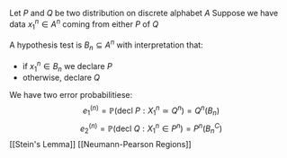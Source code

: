 Let $P$ and $Q$ be two distribution on discrete alphabet $A$
Suppose we have data $x_{1}^{n}\in A^{n}$ coming from either $P$ of $Q$

A hypothesis test is $B_{n}\subseteq A^{n}$ with interpretation that:
- if $x_{1}^{n}\in B_{n}$ we declare $P$
- otherwise, declare $Q$

We have two error probabilitiese:
$$
e_{1}^{(n)} = \mathbb{P}(\text{decl }P : X_{1}^{n}\simeq Q^{n})=Q^{n}(B_{n})
$$
$$
e_{2}^{(n)} = \mathbb{P}(\text{decl }Q : X_{1}^{n}\in P^{n}) = P^{n}(B_{n}^{C})
$$
[[Stein's Lemma]]
[[Neumann-Pearson Regions]]